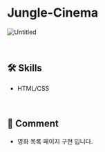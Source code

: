 # Jungle-Cinema
![Untitled](https://user-images.githubusercontent.com/102715022/167303940-f91a5647-ed02-4552-8692-1ea12cb2de17.jpeg)

<br>

## 🛠 Skills
<ul>
  <li>HTML/CSS</li>
</ul>

<br>

## 💬 Comment
<ul>
  <li>영화 목록 페이지 구현 입니다.</li>
</ul>
